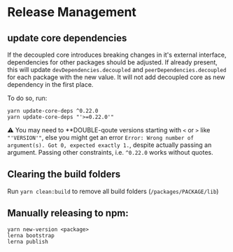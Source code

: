 # Release Management

## update core dependencies

If the decoupled core introduces breaking changes in it's external interface, dependencies for other 
packages should be adjusted.
If already present, this will update `devDependencies.decoupled` and `peerDependencies.decoupled` for each package 
with the new value. It will not add decoupled core as new dependency in the first place.

To do so, run: 

```
yarn update-core-deps ^0.22.0
yarn update-core-deps "'>=0.22.0'"
```

:warning: You may need to **DOUBLE-qoute versions starting with `<` or `>` like `"'VERSION'"`,
else you might get an error `Error: Wrong number of argument(s). Got 0, expected exactly 1.`,
despite actually passing an argument. Passing other constraints, i.e. `^0.22.0` works without quotes. 

## Clearing the build folders

Run `yarn clean:build` to remove all build folders (`/packages/PACKAGE/lib`)

## Manually releasing to npm:

```
yarn new-version <package>
lerna bootstrap
lerna publish
```
